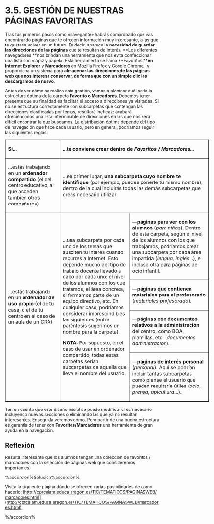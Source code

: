 
# 3.5. GESTIÓN DE NUESTRAS PÁGINAS FAVORITAS

Tras tus primeros pasos como «navegante» habrás comprobado que vas encontrando páginas que te ofrecen información muy interesante, a las que te gustaría volver en un futuro. Es decir, aparece la **necesidad de guardar las direcciones de las páginas** que te resultan de interés. **Los diferentes navegadores **nos brindan una herramienta que nos evita confeccionar una lista con «lápiz y papel». Esta herramienta se llama **Favoritos ****en Internet Explorer** y **Marcadores** en Mozilla Firefox y Google Chrome,  y proporciona un sistema para **almacenar las direcciones de las páginas web que nos interesa conservar, de forma que con un simple clic las descargamos de nuevo**.

Antes de ver cómo se realiza esta gestión, vamos a plantear cuál sería la estructura óptima de la carpeta **Favorito o Marcadores**. Debemos tener presente que su finalidad es facilitar el acceso a direcciones ya visitadas. Si no se estructura correctamente con subcarpetas que contengan las direcciones clasificadas por temas, resultará ineficaz: acabará ofreciéndonos una lista interminable de direcciones en las que nos será difícil encontrar la que buscamos. La distribución óptima depende del tipo de navegación que hace cada usuario, pero en general, podríamos seguir las siguientes reglas:

<table style="width: 665px;" border="1" cellspacing="0" cellpadding="0">
<tbody>
<tr>
<td width="173">
<p><strong>Si...</strong></p>
</td>
<td colspan="2" width="491">
<p><strong>...te conviene crear dentro de</strong><em><strong> Favoritos / Marcadores</strong></em><strong>...</strong></p>
</td>
</tr>
<tr>
<td width="173">
<p>...estás trabajando en un <strong>ordenador compartido</strong> (el del centro educativo, al que acceden también otros compañeros)</p>
</td>
<td colspan="2" width="491">
<p>...en primer lugar, <strong>una subcarpeta cuyo nombre te identifique</strong> (por ejemplo, puedes ponerle tu mismo nombre), dentro de la cual incluirás todas las demás subcarpetas que creas necesario utilizar.</p>
</td>
</tr>
<tr>
<td rowspan="4" width="173">
<p>...estás trabajando en un <strong>ordenador de uso propio</strong> (el de tu casa, o el de tu centro en el caso de un aula de un CRA)</p>
</td>
<td rowspan="4" width="228">
<p>...una subcarpeta por cada uno de los temas que susciten tu interés cuando recurres a Internet. Esto depende mucho del tipo de trabajo docente llevado a cabo por cada uno: el nivel de los alumnos con los que tratamos, el área concreta, si formamos parte de un equipo directivo, etc. En cualquier caso, podríamos considerar imprescindibles las siguientes (entre paréntesis sugerimos un nombre para la carpeta).</p>
<p><strong>NOTA: </strong>Por supuesto, en el caso de usar un ordenador compartido, todas estas carpetas serían subcarpetas de aquella que lleve el nombre del usuario.</p>
</td>
<td width="263">
<p>—<strong>páginas para ver con los alumnos</strong> (<em>para niños</em>). Dentro de esta carpeta, según el nivel de los alumnos con los que trabajamos, podríamos crear una subcarpeta por cada área impartida (<em>lengua, inglés</em>...), e incluso otra para páginas de ocio infantil.</p>
</td>
</tr>
<tr>
<td width="263">
<p>—<strong>páginas que contienen materiales</strong> <strong>para el profesorado</strong> (<em>materiales profesorado</em>).</p>
</td>
</tr>
<tr>
<td width="263">
<p>—<strong>páginas con documentos</strong> <strong>relativos a la administración</strong> del centro, como BOA, plantillas, etc. (<em>documentos administración</em>).</p>
</td>
</tr>
<tr>
<td width="263">
<p>—<strong>páginas de interés personal</strong> (<em>personal</em>). Aquí se podrían incluir tantas subcarpetas como piense el usuario que pueden resultarle útiles (<em>ocio</em>, <em>prensa</em>, <em>apicultura</em>...).</p>
</td>
</tr>
</tbody>
</table>

Ten en cuenta que este diseño inicial se puede modificar si es necesario incluyendo nuevas secciones o eliminando las que ya no resultan interesantes. Enseguida veremos cómo. Pero partir de una buena estructura es garantía de tener con **Favoritos/Marcadores** una herramienta de gran ayuda en la navegación.


## Reflexión

Resulta interesante que los alumnos tengan una colección de favoritos / marcadores con la selección de páginas web que consideremos importantes.

%accordion%Solución%accordion%

Visita la siguiente página dónde se ofrecen varias posibilidades de como hacerlo: [http://cprcalam.educa.aragon.es/TIC/TEMATICOS/PAGINASWEB/marcadores.html](http://cprcalam.educa.aragon.es/TIC/TEMATICOS/PAGINASWEB/marcadores.html)

%/accordion%


